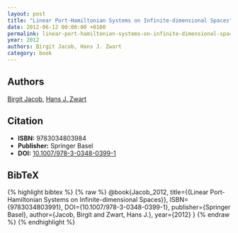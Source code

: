 ```yaml
---
layout: post
title: "Linear Port-Hamiltonian Systems on Infinite-dimensional Spaces"
date: 2012-06-12 00:00:00 +0100
permalink: linear-port-hamiltonian-systems-on-infinite-dimensional-spaces
year: 2012
authors: Birgit Jacob, Hans J. Zwart
category: book
---
```

 
## Authors
[Birgit Jacob](authors/birgit-jacob), [Hans J. Zwart](authors/hans-zwart)
 
## Citation
- **ISBN:** 9783034803984
- **Publisher:** Springer Basel
- **DOI:** [10.1007/978-3-0348-0399-1](https://doi.org/10.1007/978-3-0348-0399-1)
 
## BibTeX
{% highlight bibtex %}
{% raw %}
@book{Jacob_2012,
  title={{Linear Port-Hamiltonian Systems on Infinite-dimensional Spaces}},
  ISBN={9783034803991},
  DOI={10.1007/978-3-0348-0399-1},
  publisher={Springer Basel},
  author={Jacob, Birgit and Zwart, Hans J.},
  year={2012}
}
{% endraw %}
{% endhighlight %}
 
